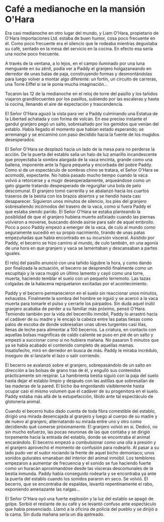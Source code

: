 # Café a medianoche en la mansión O'Hara

Era casi medianoche en otro lugar del mundo, y Liam O'Hara, propietario de O'Hara Importaciones Ltd. estaba de buen humor, cosa poco frecuente en él.
Como poco frecuente era el silencio que le rodeaba mientras degustaba su café, sentado en la mesa del servicio en la cocina. En efecto esa sería una noche poco frecuente.

A través de la ventana, a lo lejos, en el campo iluminado por una luna menguante en su zénit, podía ver a Paddy el granjero holgazaneando en derredor de unas balas de paja, construyendo formas y desmontándolas para luego volver a montar algo diferente: un fortín, un circuito de carreras, una Torre Eiffel si se le ponía mucha imaginación…

Tocaron las 12 de la medianoche en el reloj de torre del pasillo y los tañidos viajaron grandilocuentes por los pasillos, subiendo por las escaleras y hasta la cocina, llenando el aire de expectación y trascendencia.

El Señor O'Hara aguzó la vista para ver a Paddy culminando una Estatua de la Libertad achatada y con forma de volcán. En ese preciso instante el gandul granjero pegó un salto, sobresaltado por los gemidos que venían del establo. Había llegado el momento que habían estado esperando; se arremangó y se encaminó con paso decidido hacia la fuente de los mugidos desesperados.

El Señor O'Hara se desplazó hacia un lado de la mesa para no perderse la acción. De la puerta del establo salía un halo de luz amarillo incandescente que proyectaba la sombra alargada de la vaca encinta, grande como una ballena, imponente ante la figura pequeña y encorbada del pobre Paddy. Como si de un espectáculo de sombras chino se tratara, el Señor O'Hara se acomodó, expectante. No había pasado mucho tiempo cuando la vaca volvió a retorcerse y a mugir desesperadamente, arqueándose como un gato gigante tratando despesperado de regurgitar una bola de pelo descomunal. El granjero tomó carrerilla y se abalanzó hacia los cuartos traseros de la bestia con los brazos abiertos y se hendió hasta casi desaparecer. Siguieron unos minutos de silencio, los pies del granjero sobresaliendo incómodos del trasero de la vaca, como si fuera Paddy el que estaba siendo parido. El Señor O'Hara se estaba planteando la posiblidad de que el granjero hubiera muerto asfixiado cuando las piernas volvieron a moverse, buscando dónde asirse para salir de aquel embrollo. Poco a poco Paddy empezó a emerger de la vaca, de culo al mundo como seguramente sucedió en su propio nacimiento, tirando de unas patas empezuñadas que había encontrado en su incursión visceral. Asistido por Paddy, el becerro se hizo camino al mundo, de culo también, en una agonía de una hora en que granjero y vaca se lamentaban y descansaban a partes iguales.

El reloj del pasillo anunció con una tañido lúgubre la hora, y como dando por finalizada la actuación, el becerro se desprendió finalmente como un escupitajo y la vaca mugió un último lamento y cayó como una torre, muerta, haciendo temblar el suelo con un pequeño terremoto. Las tazas colgadas de la halacena repiquetaron excitadas por el acontecimiento.

Paddy y el becerro permanecieron en el suelo sin reaccionar unos minutos, exhaustos. Finalmente la sombra del hombre se irguió y se acercó a la vaca muerta para tomarle el pulso y cerrarle los párpados. Sin duda aquel inútil granjero acababa de perder a su familiar más próximo, pensó O'Hara. Temiendo también por la vida del becerrillo inmóbil, Paddy lo arrastró hacia el cadáver de su madre y le encajó la cabeza entre las patas tiesas como palos de escoba de donde sobresalían unas ubres turgentes casi lilas, llenas de leche para alimentar a 100 becerros. La criatura, en contacto con aquellas bolsas magníficas de caldo caliente se puso en pié de un salto y empezó a succionar como si no hubiera mañana. No pasaron 5 minutos que ya se había acabado el contenido completo de aquellas mamas. Insatisfecho, miró en derredor en busca de más. Paddy le miraba incrédulo, inseguro de si lanzarle el lazo o salir corriendo.

El becerro se avalanzó sobre el granjero, sobrepasándolo de un salto en dirección a las bolsas de grano tras de él, y engulló sus contenidos prácticamente sin respirar. La hambrienta bestia siguió con la paja del suelo hasta dejar el establo limpio y después con las astillas que sobresalían de las maderas de la pared. El bicho iba engordando visiblemente hasta ocupar casi el mismo volumen que el cadáver de su progenitora en el suelo. Paddy estaba más allá de la estupefacción, líbido ante tal espectáculo de glotonería animal.

Cuando el becerro hubo dado cuenta de toda fibra comestible del establo, dirigió una mirada desencajada al granjero y luego al cuerpo de su madre y de nuevo al granjero, alternatando su mirada entre uno y otro como decidiendo qué comerse próximamente. El granjero volvió en si. Dedicó, no sin mucho esfuerzo, las pocas neuronas de las que contaba y se dirigió torpemente hacia la entrada del establo, donde se encontraba el animal encarándolo. El becerro empezó a combulsionar como una olla a presión y el granjero aprovechó el momento de confusión para rodearlo. Al pasar a su lado pudo ver el sudor rociando la frente de aquel bicho demoníaco; unos sonidos guturales emanaban del interior del animal inmóbil. Los temblores empezaron a aumentar de frecuencia y el sonido se fue haciendo fuerte como un huracán aproximandóse desde las vísceras descomunales de la bestia inmunda. Paddy había conseguido rodearla y se encontraba ya ante la puerta del establo cuando los sonidos pararon en seco. Se volvió. El becerro, que se encontraba de espaldas, levantó repentinamente el rabo, exponiendo amenazante las nalgas…

El Señor O'Hara oyó una fuerte explosión y la luz del establo se apagó de golpe. Sorbió el restante de su café y se levantó confuso ante espectáculo que había presenciado. Llamó a la oficina de policía del pueblo y se dirijió a la cama. Sin duda mañana sería un día ajetreado.


